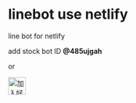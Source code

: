 # linebot use netlify
line bot for netlify


add stock bot ID  **@485ujgah**

or  

<a href="https://line.me/R/ti/p/%@485ujgah"><img height="36" border="0" alt="加入好友" src="https://scdn.line-apps.com/n/line_add_friends/btn/zh-Hant.png"></a>

